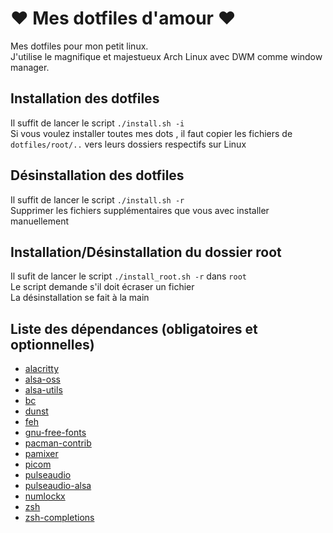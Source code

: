 # ❤ Mes dotfiles d'amour ❤

Mes dotfiles pour mon petit linux.  
J'utilise le magnifique et majestueux Arch Linux avec DWM comme window manager.

## Installation des dotfiles

Il suffit de lancer le script `./install.sh -i`  
Si vous voulez installer toutes mes dots , il faut copier les fichiers de `dotfiles/root/..` vers leurs dossiers respectifs sur Linux

## Désinstallation des dotfiles

Il suffit de lancer le script `./install.sh -r`  
Supprimer les fichiers supplémentaires que vous avec installer manuellement

## Installation/Désinstallation du dossier root

Il sufit de lancer le script `./install_root.sh -r` dans `root`  
Le script demande s'il doit écraser un fichier  
La désinstallation se fait à la main

## Liste des dépendances (obligatoires et optionnelles)

- [alacritty](https://github.com/alacritty/alacritty)
- [alsa-oss](https://archlinux.org/packages/extra/x86_64/alsa-oss/)
- [alsa-utils](https://github.com/alsa-project/alsa-utils)
- [bc](https://archlinux.org/packages/extra/x86_64/bc/)
- [dunst](https://github.com/dunst-project/dunst)
- [feh](https://archlinux.org/packages/extra/x86_64/feh/)
- [gnu-free-fonts](https://archlinux.org/packages/extra/any/gnu-free-fonts/)
- [pacman-contrib](https://archlinux.org/packages/community/x86_64/pacman-contrib/)
- [pamixer](https://github.com/cdemoulins/pamixer)
- [picom](https://github.com/yshui/picom)
- [pulseaudio](https://archlinux.org/packages/extra/x86_64/pulseaudio/)
- [pulseaudio-alsa](https://archlinux.org/packages/extra/x86_64/pulseaudio-alsa/)
- [numlockx](https://archlinux.org/packages/community/x86_64/numlockx/)
- [zsh](https://archlinux.org/packages/extra/x86_64/zsh/)
- [zsh-completions](https://github.com/zsh-users/zsh-completions)
